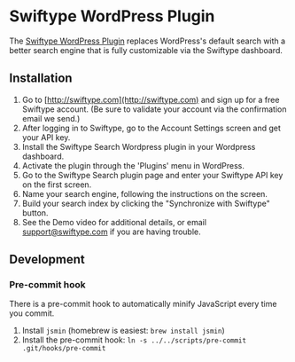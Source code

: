 # Swiftype WordPress Plugin

The [Swiftype WordPress Plugin](https://swiftype.com/wordpress) replaces WordPress's default search with a better search engine that is fully customizable via the Swiftype dashboard.

## Installation

1. Go to [http://swiftype.com](http://swiftype.com) and sign up for a free Swiftype account. (Be sure to validate your account via the confirmation email we send.)
2. After logging in to Swiftype, go to the Account Settings screen and get your API key.
3. Install the Swiftype Search Wordpress plugin in your Wordpress dashboard.
4. Activate the plugin through the 'Plugins' menu in WordPress.
5. Go to the Swiftype Search plugin page and enter your Swiftype API key on the first screen.
6. Name your search engine, following the instructions on the screen.
7. Build your search index by clicking the "Synchronize with Swiftype" button.
8. See the Demo video for additional details, or email support@swiftype.com if you are having trouble.

## Development

### Pre-commit hook

There is a pre-commit hook to automatically minify JavaScript every time you commit.

1. Install `jsmin` (homebrew is easiest: `brew install jsmin`)
2. Install the pre-commit hook:  `ln -s ../../scripts/pre-commit .git/hooks/pre-commit`
